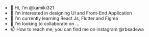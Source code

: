 - 👋 Hi, I’m @kamiki321
- 👀 I’m interested in designing UI and Front-End Application
- 🌱 I’m currently learning React Js, Flutter and Figma
- 💞️ I’m looking to collaborate on ...
- 📫 How to reach me, you can find me on instagram @rbsadewa

<!---
kamiki321/kamiki321 is a ✨ special ✨ repository because its `README.md` (this file) appears on your GitHub profile.
You can click the Preview link to take a look at your changes.
--->
